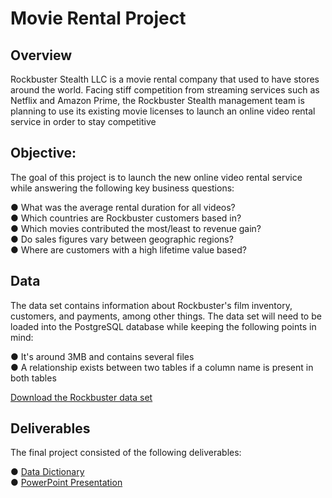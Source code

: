 # Movie Rental Project

## Overview
Rockbuster Stealth LLC is a movie rental company that used to have stores around the world. Facing 
stiff competition from streaming services such as Netflix and Amazon Prime, the Rockbuster Stealth 
management team is planning to use its existing movie licenses to launch an online video rental 
service in order to stay competitive


## Objective:
The goal of this project is to launch the new online video rental service while answering the following key business questions:

● What was the average rental duration for all videos?  
● Which countries are Rockbuster customers based in?  
● Which movies contributed the most/least to revenue gain?   
● Do sales figures vary between geographic regions?   
● Where are customers with a high lifetime value based?

## Data
The data set contains information about Rockbuster's film inventory, customers, and payments, among other things. The data set will need to be loaded into the PostgreSQL database while keeping the following points in mind:

● It's around 3MB and contains several files  
● A relationship exists between two tables if a column name is present in both tables

[Download the Rockbuster data set](https://github.com/adtdahal/SQL-MovieRentalProject/blob/main/Rockbuster%20Data.zip)  

## Deliverables
The final project consisted of the following deliverables:  

● [Data Dictionary](https://github.com/adtdahal/SQL-MovieRentalProject/blob/main/3.10%20Data%20Dictionary.pdf)  
● [PowerPoint Presentation](https://github.com/adtdahal/SQL-MovieRentalProject/blob/main/Rockbuster%20Stealth%20LLC.pdf)
